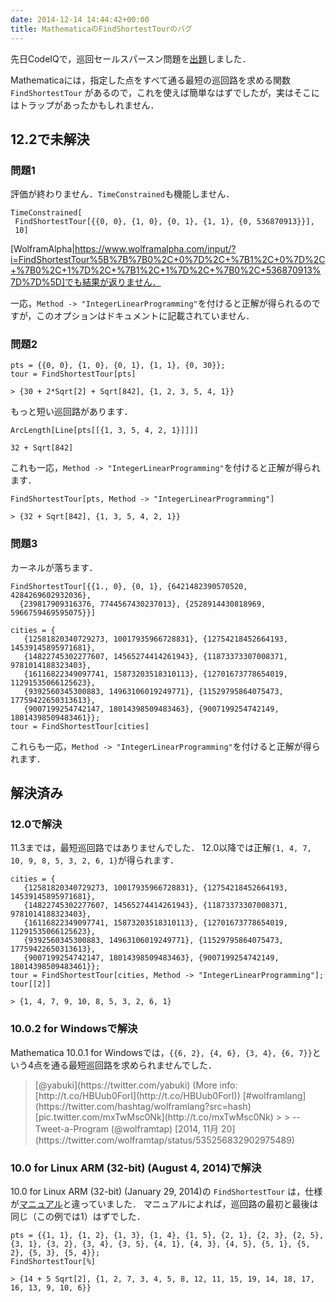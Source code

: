 ```yaml
---
date: 2014-12-14 14:44:42+00:00
title: MathematicaのFindShortestTourのバグ
---
```


先日CodeIQで，巡回セールスパースン問題を[出題](https://github.com/taroyabuki/codeiq1103)しました．

Mathematicaには，指定した点をすべて通る最短の巡回路を求める関数 `FindShortestTour` があるので，これを使えば簡単なはずでしたが，実はそこにはトラップがあったかもしれません．

## 12.2で未解決

### 問題1

評価が終わりません．`TimeConstrained`も機能しません．

```
TimeConstrained[
 FindShortestTour[{{0, 0}, {1, 0}, {0, 1}, {1, 1}, {0, 536870913}}],
 10]
```

[WolframAlpha|https://www.wolframalpha.com/input/?i=FindShortestTour%5B%7B%7B0%2C+0%7D%2C+%7B1%2C+0%7D%2C+%7B0%2C+1%7D%2C+%7B1%2C+1%7D%2C+%7B0%2C+536870913%7D%7D%5D]でも結果が返りません．

一応，`Method -> "IntegerLinearProgramming"`を付けると正解が得られるのですが，このオプションはドキュメントに記載されていません．

### 問題2

```
pts = {{0, 0}, {1, 0}, {0, 1}, {1, 1}, {0, 30}};
tour = FindShortestTour[pts]

> {30 + 2*Sqrt[2] + Sqrt[842], {1, 2, 3, 5, 4, 1}}
```

もっと短い巡回路があります．

```
ArcLength[Line[pts[[{1, 3, 5, 4, 2, 1}]]]]

32 + Sqrt[842]
```

これも一応，`Method -> "IntegerLinearProgramming"`を付けると正解が得られます．

```
FindShortestTour[pts, Method -> "IntegerLinearProgramming"]

> {32 + Sqrt[842], {1, 3, 5, 4, 2, 1}}
```

### 問題3

カーネルが落ちます．

```
FindShortestTour[{{1., 0}, {0, 1}, {6421482390570520, 4284269602932036},
  {239817909316376, 7744567430237013}, {2528914430818969, 5966759469595075}}]
```

```
cities = {
   {12581820340729273, 10017935966728831}, {12754218452664193, 14539145895971681},
   {14822745302277607, 14565274414261943}, {11873373307008371, 9781014188323403},
   {16116822349097741, 15873203518310113}, {12701673778654019, 11291535066125623},
   {9392560345300883, 14963106019249771}, {11529795864075473, 17759422650313613},
   {9007199254742147, 18014398509483463}, {9007199254742149, 18014398509483461}};
tour = FindShortestTour[cities]
```

これらも一応，`Method -> "IntegerLinearProgramming"`を付けると正解が得られます．

## 解決済み

### 12.0で解決

11.3までは，最短巡回路ではありませんでした．
12.0以降では正解`{1, 4, 7, 10, 9, 8, 5, 3, 2, 6, 1}`が得られます．

```
cities = {
   {12581820340729273, 10017935966728831}, {12754218452664193, 14539145895971681},
   {14822745302277607, 14565274414261943}, {11873373307008371, 9781014188323403},
   {16116822349097741, 15873203518310113}, {12701673778654019, 11291535066125623},
   {9392560345300883, 14963106019249771}, {11529795864075473, 17759422650313613},
   {9007199254742147, 18014398509483463}, {9007199254742149, 18014398509483461}};
tour = FindShortestTour[cities, Method -> "IntegerLinearProgramming"];
tour[[2]]

> {1, 4, 7, 9, 10, 8, 5, 3, 2, 6, 1}
```

### 10.0.2 for Windowsで解決

Mathematica 10.0.1 for Windowsでは，`{{6, 2}, {4, 6}, {3, 4}, {6, 7}}`という4点を通る最短巡回路を求められませんでした．

<blockquote>[@yabuki](https://twitter.com/yabuki) (More info: [http://t.co/HBUub0ForI](http://t.co/HBUub0ForI)) [#wolframlang](https://twitter.com/hashtag/wolframlang?src=hash) [pic.twitter.com/mxTwMsc0Nk](http://t.co/mxTwMsc0Nk)
> 
> -- Tweet-a-Program (@wolframtap) [2014, 11月 20](https://twitter.com/wolframtap/status/535256832902975489)</blockquote>

### 10.0 for Linux ARM (32-bit) (August 4, 2014)で解決

10.0 for Linux ARM (32-bit) (January 29, 2014)の `FindShortestTour` は，仕様が[マニュアル](http://reference.wolfram.com/language/ref/FindShortestTour.html)と違っていました．
マニュアルによれば，巡回路の最初と最後は同じ（この例では1）はずでした．

```
pts = {{1, 1}, {1, 2}, {1, 3}, {1, 4}, {1, 5}, {2, 1}, {2, 3}, {2, 5}, {3, 1}, {3, 2}, {3, 4}, {3, 5}, {4, 1}, {4, 3}, {4, 5}, {5, 1}, {5, 2}, {5, 3}, {5, 4}};
FindShortestTour[%]

> {14 + 5 Sqrt[2], {1, 2, 7, 3, 4, 5, 8, 12, 11, 15, 19, 14, 18, 17, 16, 13, 9, 10, 6}}
```
